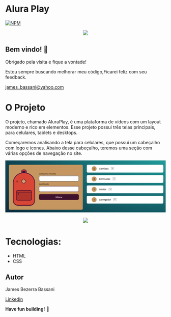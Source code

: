 # Alura Play
[![NPM](https://img.shields.io/npm/l/react)](https://github.com/Jheimys/Electronic_battery/blob/master/LICENCE)

<p align=center>
  <image width="570" heigth="570" src='https://github.com/Jheimys/assets/blob/master/aluraPlay.gif'>
</p>

## Bem vindo! 👋

Obrigado pela visita e fique a vontade!

Estou sempre buscando melhorar meu código,Ficarei feliz com seu feedback.

james_bassani@yahoo.com

# O Projeto
O projeto, chamado AluraPlay, é uma plataforma de vídeos com um layout moderno e rico em elementos. Esse projeto possui três telas principais, para celulares, tablets e desktops.
  
 Começaremos analisando a tela para celulares, que possui um cabeçalho com logo e ícones. Abaixo desse cabeçalho, teremos uma seção com várias opções de navegação no site.


![mochila](https://github.com/Jheimys/assets/blob/master/mochila.png)

<p align=center>
  <image width="270" heigth="370" src='https://github.com/Jheimys/assets/blob/master/mochila-responsiva.jpeg'>
</p>

# Tecnologias:

- HTML
- CSS

## Autor

James Bezerra Bassani

[Linkedin](https://www.linkedin.com/in/jheimys/)

**Have fun building!** 🚀
